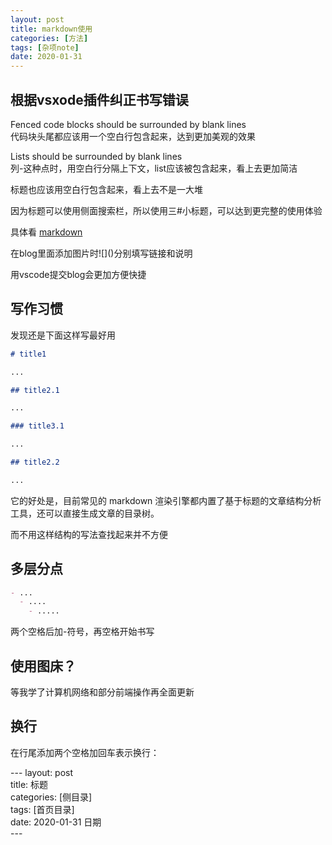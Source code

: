 ```yaml
---
layout: post
title: markdown使用
categories: [方法]
tags: [杂项note]
date: 2020-01-31
---
```


## 根据vsxode插件纠正书写错误  

Fenced code blocks should be surrounded by blank lines  
代码块头尾都应该用一个空白行包含起来，达到更加美观的效果

Lists should be surrounded by blank lines  
列\-这种点时，用空白行分隔上下文，list应该被包含起来，看上去更加简洁

标题也应该用空白行包含起来，看上去不是一大堆

因为标题可以使用侧面搜索栏，所以使用三\#小标题，可以达到更完整的使用体验



具体看
[markdown](https://www.jianshu.com/p/1e402922ee32)

在blog里面添加图片时\!\[\]\(\)分别填写链接和说明

用vscode提交blog会更加方便快捷
## 写作习惯

发现还是下面这样写最好用
```markdown
# title1

...

## title2.1

...

### title3.1

...

## title2.2

...

```
它的好处是，目前常见的 markdown 渲染引擎都内置了基于标题的文章结构分析工具，还可以直接生成文章的目录树。

而不用这样结构的写法查找起来并不方便

## 多层分点
```markdown
- ...
  - ....
    - .....
```
两个空格后加\-符号，再空格开始书写

## 使用图床？

等我学了计算机网络和部分前端操作再全面更新

## 换行
在行尾添加两个空格加回车表示换行：

\-\-\-
layout: post  
title: 标题  
categories: \[侧目录\]  
tags: \[首页目录\]  
date: 2020-01-31 日期    
\-\-\-
